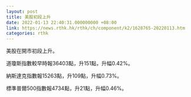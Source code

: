 ```yaml
---
layout: post
title: 美股初段上升
date: 2022-01-13 22:40:31.000000000 +08:00
link: https://news.rthk.hk/rthk/ch/component/k2/1628765-20220113.htm
categories: rthk
---
```


美股在開市初段上升。

道瓊斯指數較早時報36403點，升151點，升幅0.42%。

納斯達克指數報15263點，升109點，升幅0.73%。

標準普爾500指數報4734點，升21點，升幅0.46%。
